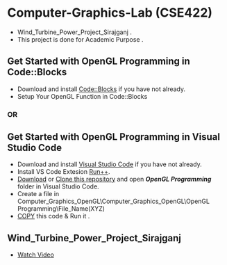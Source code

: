 # Computer-Graphics-Lab (CSE422)
- Wind_Turbine_Power_Project_Sirajganj .
- This project is done for Academic Purpose .

## Get Started with OpenGL Programming in Code::Blocks
- Download and install <a href="https://www.fosshub.com/Code-Blocks.html?dwl=codeblocks-20.03-nosetup.exe" target="_blank">Code::Blocks</a> if you have not already.
- Setup Your OpenGL Function in Code::Blocks

### OR

## Get Started with OpenGL Programming in Visual Studio Code
- Download and install <a href="https://code.visualstudio.com/download" target="_blank">Visual Studio Code</a> if you have not already.
- Install VS Code Extesion <a href="https://marketplace.visualstudio.com/items?itemName=AlbinBD.run" target="_blank">Run++</a>.
- [Download](https://github.com/sakibrokoni/Computer_Graphics_OpenGL/archive/refs/heads/main.zip) or <a href="https://github.com/sakibrokoni/Computer_Graphics_OpenGL" target="_blank">Clone this repository</a> and open ***OpenGL Programming*** folder in Visual Studio Code.
- Create a file in Computer_Graphics_OpenGL\Computer_Graphics_OpenGL\OpenGL Programming\File_Name(XYZ)
- [COPY](https://github.com/sakibrokoni/OpenGL_Wind_Turbine_Power_Project_Sirajganj/blob/main/main.cpp) this code & Run it .

## Wind_Turbine_Power_Project_Sirajganj
- [Watch Video](https://drive.google.com/file/d/1VNd4ZeNfFCpGbtIAwefMmoNFR5ygakOa/view?usp=sharing)

